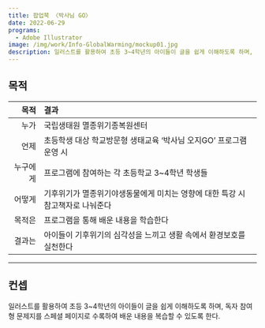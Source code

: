```yaml
---
title: 팝업북 〈박사님 GO〉
date: 2022-06-29
programs:
  - Adobe Illustrator
image: /img/work/Info-GlobalWarming/mockup01.jpg
description: 일러스트를 활용하여 초등 3~4학년의 아이들이 글을 쉽게 이해하도록 하며, 독자 참여형 문제지를 스페셜 페이지로 수록하여 배운 내용을 복습할 수 있도록 한다.
---
```


## 목적

|     목적 | 결과                                                                           |
| -------: | :----------------------------------------------------------------------------- |
|     누가 | 국립생태원 멸종위기종복원센터                                                  |
|     언제 | 초등학생 대상 학교방문형 생태교육 ‘박사님 오지GO’ 프로그램 운영 시             |
| 누구에게 | 프로그램에 참여하는 각 초등학교 3~4학년 학생들                                 |
|   어떻게 | 기후위기가 멸종위기야생동물에게 미치는 영향에 대한 특강 시 참고책자로 나눠준다 |
|   목적은 | 프로그램을 통해 배운 내용을 학습한다                                           |
|   결과는 | 아이들이 기후위기의 심각성을 느끼고 생활 속에서 환경보호를 실천한다            |

---

## 컨셉

일러스트를 활용하여 초등 3~4학년의 아이들이 글을 쉽게 이해하도록 하며, 독자 참여형 문제지를 스페셜 페이지로 수록하여 배운 내용을 복습할 수 있도록 한다.
